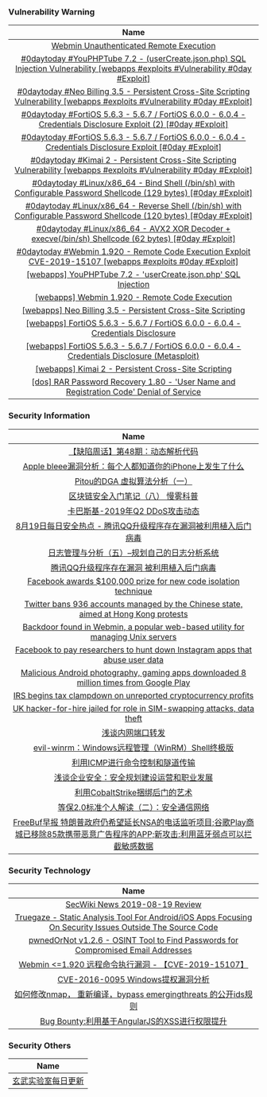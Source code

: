 ###  						       							Vulnerability Warning

|                             Name                             |
| :----------------------------------------------------------: |
|[Webmin Unauthenticated Remote Execution](https://www.seebug.org/vuldb/ssvid-98060)|
|[#0daytoday #YouPHPTube 7.2 - (userCreate.json.php) SQL Injection Vulnerability [webapps #exploits #Vulnerability #0day #Exploit]](http://0day.today/exploits/33136)|
|[#0daytoday #Neo Billing 3.5 - Persistent Cross-Site Scripting Vulnerability [webapps #exploits #Vulnerability #0day #Exploit]](http://0day.today/exploits/33135)|
|[#0daytoday #FortiOS 5.6.3 - 5.6.7 / FortiOS 6.0.0 - 6.0.4 - Credentials Disclosure Exploit (2) [#0day #Exploit]](http://0day.today/exploits/33134)|
|[#0daytoday #FortiOS 5.6.3 - 5.6.7 / FortiOS 6.0.0 - 6.0.4 - Credentials Disclosure Exploit [#0day #Exploit]](http://0day.today/exploits/33133)|
|[#0daytoday #Kimai 2 - Persistent Cross-Site Scripting Vulnerability  [webapps #exploits #Vulnerability #0day #Exploit]](http://0day.today/exploits/33132)|
|[#0daytoday #Linux/x86_64 - Bind Shell (/bin/sh) with Configurable Password Shellcode (129 bytes) [#0day #Exploit]](http://0day.today/exploits/33131)|
|[#0daytoday #Linux/x86_64 - Reverse Shell (/bin/sh) with Configurable Password Shellcode (120 bytes) [#0day #Exploit]](http://0day.today/exploits/33130)|
|[#0daytoday #Linux/x86_64 - AVX2 XOR Decoder + execve(/bin/sh) Shellcode (62 bytes) [#0day #Exploit]](http://0day.today/exploits/33129)|
|[#0daytoday #Webmin 1.920 - Remote Code Execution Exploit CVE-2019-15107 [webapps #exploits  #0day #Exploit]](http://0day.today/exploits/33128)|
|[[webapps] YouPHPTube 7.2 - 'userCreate.json.php' SQL Injection](https://www.exploit-db.com/exploits/47294)|
|[[webapps] Webmin 1.920 - Remote Code Execution](https://www.exploit-db.com/exploits/47293)|
|[[webapps] Neo Billing 3.5 - Persistent Cross-Site Scripting](https://www.exploit-db.com/exploits/47289)|
|[[webapps] FortiOS 5.6.3 - 5.6.7 / FortiOS 6.0.0 - 6.0.4 - Credentials Disclosure](https://www.exploit-db.com/exploits/47288)|
|[[webapps] FortiOS 5.6.3 - 5.6.7 / FortiOS 6.0.0 - 6.0.4 - Credentials Disclosure (Metasploit)](https://www.exploit-db.com/exploits/47287)|
|[[webapps] Kimai 2 - Persistent Cross-Site Scripting](https://www.exploit-db.com/exploits/47286)|
|[[dos] RAR Password Recovery 1.80 - 'User Name and Registration Code' Denial of Service](https://www.exploit-db.com/exploits/47285)|

### 						        							Security Information
|                             Name                                    |
| :----------------------------------------------------------: |
|[【缺陷周话】第48期：动态解析代码](https://www.anquanke.com/post/id/184520)|
|[Apple bleee漏洞分析：每个人都知道你的iPhone上发生了什么](https://www.anquanke.com/post/id/184180)|
|[Pitou的DGA 虚拟算法分析（一）](https://www.anquanke.com/post/id/184490)|
|[区块链安全入门笔记（八）  慢雾科普](https://www.anquanke.com/post/id/184392)|
|[卡巴斯基-2019年Q2 DDoS攻击动态](https://www.anquanke.com/post/id/184368)|
|[8月19日每日安全热点 - 腾讯QQ升级程序存在漏洞被利用植入后门病毒](https://www.anquanke.com/post/id/184429)|
|[日志管理与分析（五）–规划自己的日志分析系统](https://www.secpulse.com/archives/110826.html)|
|[腾讯QQ升级程序存在漏洞 被利用植入后门病毒](https://www.secpulse.com/archives/110784.html)|
|[Facebook awards $100,000 prize for new code isolation technique](https://www.zdnet.com/article/facebook-awards-100000-prize-for-new-code-isolation-technique/#ftag=RSSbaffb68)|
|[Twitter bans 936 accounts managed by the Chinese state, aimed at Hong Kong protests](https://www.zdnet.com/article/twitter-bans-936-accounts-managed-by-the-chinese-state-aimed-at-hong-kong-protests/#ftag=RSSbaffb68)|
|[Backdoor found in Webmin, a popular web-based utility for managing Unix servers](https://www.zdnet.com/article/backdoor-found-in-webmin-a-popular-web-based-utility-for-managing-unix-servers/#ftag=RSSbaffb68)|
|[Facebook to pay researchers to hunt down Instagram apps that abuse user data](https://www.zdnet.com/article/facebook-to-pay-researchers-to-hunt-down-instagram-apps-that-abuse-user-data/#ftag=RSSbaffb68)|
|[Malicious Android photography, gaming apps downloaded 8 million times from Google Play](https://www.zdnet.com/article/malicious-android-photography-gaming-apps-downloaded-8-million-times-from-google-play/#ftag=RSSbaffb68)|
|[IRS begins tax clampdown on unreported cryptocurrency profits](https://www.zdnet.com/article/irs-begins-tax-hunt-for-unreported-cryptocurrency-profits/#ftag=RSSbaffb68)|
|[UK hacker-for-hire jailed for role in SIM-swapping attacks, data theft](https://www.zdnet.com/article/british-hacker-for-hire-jailed-for-role-in-sim-swapping-attacks-data-theft/#ftag=RSSbaffb68)|
|[浅谈内网端口转发](https://www.freebuf.com/articles/network/210653.html)|
|[evil-winrm：Windows远程管理（WinRM）Shell终极版](https://www.freebuf.com/sectool/210479.html)|
|[利用ICMP进行命令控制和隧道传输](https://www.freebuf.com/sectool/210450.html)|
|[浅谈企业安全：安全规划建设运营和职业发展](https://www.freebuf.com/articles/es/210925.html)|
|[利用CobaltStrike捆绑后门的艺术](https://www.freebuf.com/sectool/210416.html)|
|[等保2.0标准个人解读（二）：安全通信网络](https://www.freebuf.com/articles/network/209588.html)|
|[FreeBuf早报  特朗普政府仍希望延长NSA的电话监听项目;谷歌Play商城已移除85款携带恶意广告程序的APP;新攻击:利用蓝牙弱点可以拦截敏感数据](https://www.freebuf.com/news/211727.html)|

### 						        							Security  Technology
|                             Name                                    |
| :----------------------------------------------------------: |
|[SecWiki News 2019-08-19 Review](http://www.sec-wiki.com/?2019-08-19)|
|[Truegaze - Static Analysis Tool For Android/iOS Apps Focusing On Security Issues Outside The Source Code](http://www.kitploit.com/2019/08/truegaze-static-analysis-tool-for.html)|
|[pwnedOrNot v1.2.6 - OSINT Tool to Find Passwords for Compromised Email Addresses](http://www.kitploit.com/2019/08/pwnedornot-v126-osint-tool-to-find.html)|
|[Webmin <=1.920 远程命令执行漏洞 - 【CVE-2019-15107】](http://xz.aliyun.com/t/6040)|
|[CVE-2016-0095 Windows提权漏洞分析](http://xz.aliyun.com/t/6008)|
|[如何修改nmap， 重新编译，bypass emergingthreats 的公开ids规则](http://xz.aliyun.com/t/6002)|
|[Bug Bounty:利用基于AngularJS的XSS进行权限提升](http://xz.aliyun.com/t/6019)|

### 						        							Security  Others
|                             Name                                    |
| :----------------------------------------------------------: |
|[玄武实验室每日更新](https://weibo.com/p/1006065582522936/wenzhang?from=page_100606_profile&wvr=6&mod=wenzhangmore)|

